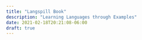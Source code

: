 ```yaml
---
title: "Langspill Book"
description: "Learning Languages through Examples"
date: 2021-02-18T20:21:08-06:00
draft: true
---
```


#
